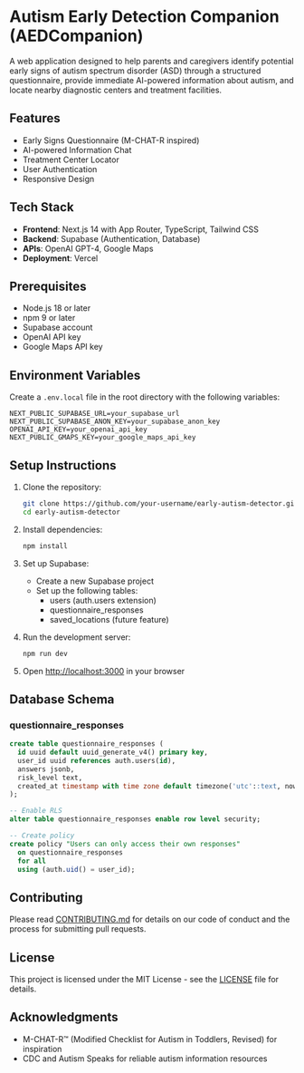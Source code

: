 # Autism Early Detection Companion (AEDCompanion)

A web application designed to help parents and caregivers identify potential early signs of autism spectrum disorder (ASD) through a structured questionnaire, provide immediate AI-powered information about autism, and locate nearby diagnostic centers and treatment facilities.

## Features

- Early Signs Questionnaire (M-CHAT-R inspired)
- AI-powered Information Chat
- Treatment Center Locator
- User Authentication
- Responsive Design

## Tech Stack

- **Frontend**: Next.js 14 with App Router, TypeScript, Tailwind CSS
- **Backend**: Supabase (Authentication, Database)
- **APIs**: OpenAI GPT-4, Google Maps
- **Deployment**: Vercel

## Prerequisites

- Node.js 18 or later
- npm 9 or later
- Supabase account
- OpenAI API key
- Google Maps API key

## Environment Variables

Create a `.env.local` file in the root directory with the following variables:

```env
NEXT_PUBLIC_SUPABASE_URL=your_supabase_url
NEXT_PUBLIC_SUPABASE_ANON_KEY=your_supabase_anon_key
OPENAI_API_KEY=your_openai_api_key
NEXT_PUBLIC_GMAPS_KEY=your_google_maps_api_key
```

## Setup Instructions

1. Clone the repository:
   ```bash
   git clone https://github.com/your-username/early-autism-detector.git
   cd early-autism-detector
   ```

2. Install dependencies:
   ```bash
   npm install
   ```

3. Set up Supabase:
   - Create a new Supabase project
   - Set up the following tables:
     - users (auth.users extension)
     - questionnaire_responses
     - saved_locations (future feature)

4. Run the development server:
   ```bash
   npm run dev
   ```

5. Open [http://localhost:3000](http://localhost:3000) in your browser

## Database Schema

### questionnaire_responses
```sql
create table questionnaire_responses (
  id uuid default uuid_generate_v4() primary key,
  user_id uuid references auth.users(id),
  answers jsonb,
  risk_level text,
  created_at timestamp with time zone default timezone('utc'::text, now())
);

-- Enable RLS
alter table questionnaire_responses enable row level security;

-- Create policy
create policy "Users can only access their own responses"
  on questionnaire_responses
  for all
  using (auth.uid() = user_id);
```

## Contributing

Please read [CONTRIBUTING.md](CONTRIBUTING.md) for details on our code of conduct and the process for submitting pull requests.

## License

This project is licensed under the MIT License - see the [LICENSE](LICENSE) file for details.

## Acknowledgments

- M-CHAT-R™ (Modified Checklist for Autism in Toddlers, Revised) for inspiration
- CDC and Autism Speaks for reliable autism information resources
